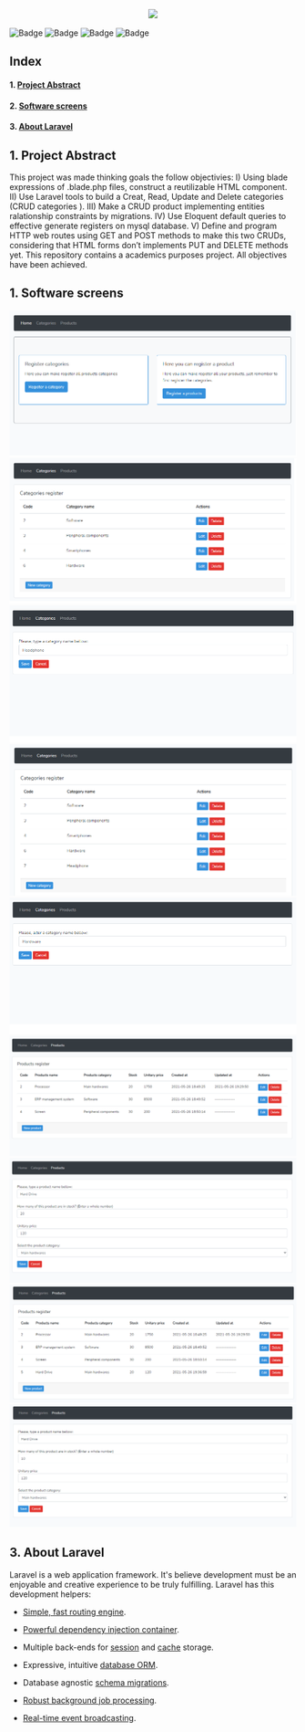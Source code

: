 
<p  align="center"><a  href="https://laravel.com"  target="_blank"><img  src="https://raw.githubusercontent.com/laravel/art/master/logo-lockup/5%20SVG/2%20CMYK/1%20Full%20Color/laravel-logolockup-cmyk-red.svg"  width="400"></a></p>

  

<p  align="center">


![Badge](https://img.shields.io/static/v1?label=Framework&message=Laravel&color=red&style=for-the-badge&logo=laravel) ![Badge](https://img.shields.io/static/v1?label=Database&message=Mysql&color=blue&style=for-the-badge&logo=mysql) ![Badge](https://img.shields.io/static/v1?label=Language&message=php&color=blue&style=for-the-badge&logo=php) ![Badge](https://img.shields.io/static/v1?label=BUILD&message=COMPLETED&color=green&style=for-the-badge)


</p>

## Index

#### 1. [Project Abstract](#Abstract)
#### 2. [Software screens](#layout)
#### 3. [About Laravel](#laravel)

## 1. Project Abstract<a name="Absctract"/>

This project was made thinking goals the follow objectivies: I) Using blade expressions of .blade.php files, construct a reutilizable HTML component. II) Use Laravel tools to build a Creat, Read, Update and Delete categories (CRUD categories ). III) Make a CRUD  product  implementing entities ralationship constraints by migrations. IV) Use Eloquent default queries to effective generate registers on mysql database. V) Define and program HTTP web routes using GET and POST methods to make this two CRUDs, considering that HTML forms don’t implements PUT and DELETE methods yet. This repository contains a academics purposes project. All objectives have been achieved.
  
## 1. Software screens<a name="layout"/>

<img src="/resources/views/imgs/home.png" />

<img src="/resources/views/imgs/categories.png" />

<img src="/resources/views/imgs/newcategory.png" />
 
 <img src="/resources/views/imgs/newcategoryadded.png" />

<img src="/resources/views/imgs/updatingcategory.png" />

<img src="/resources/views/imgs/products.png" />

<img src="/resources/views/imgs/newproduct.png" />

<img src="/resources/views/imgs/newproductadded.png" />

<img src="/resources/views/imgs/updatingproduct.png" />
 
## 3. About Laravel <a name="laravel"/>

 Laravel is a web application framework. It's believe development must be an enjoyable and creative experience to be truly fulfilling. Laravel has this development helpers:

 -  [Simple, fast routing engine](https://laravel.com/docs/routing).

-  [Powerful dependency injection container](https://laravel.com/docs/container).

- Multiple back-ends for [session](https://laravel.com/docs/session) and [cache](https://laravel.com/docs/cache) storage.

- Expressive, intuitive [database ORM](https://laravel.com/docs/eloquent).

- Database agnostic [schema migrations](https://laravel.com/docs/migrations).

-  [Robust background job processing](https://laravel.com/docs/queues).

-  [Real-time event broadcasting](https://laravel.com/docs/broadcasting).